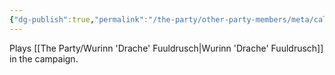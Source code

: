 ```yaml
---
{"dg-publish":true,"permalink":"/the-party/other-party-members/meta/caleb-hamlet/"}
---
```


Plays [[The Party/Wurinn 'Drache' Fuuldrusch\|Wurinn 'Drache' Fuuldrusch]] in the campaign. 